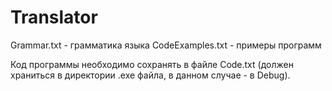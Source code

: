 # Translator

Grammar.txt - грамматика языка
CodeExamples.txt - примеры программ

Код программы необходимо сохранять в файле Code.txt (должен храниться в директории .exe файла, в данном случае - в Debug\).
